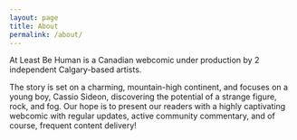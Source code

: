 ```yaml
---
layout: page
title: About
permalink: /about/
---
```


At Least Be Human is a Canadian webcomic under production by 2 independent Calgary-based artists. 

The story is set on a charming, mountain-high continent, and focuses on a young boy, Cassio Sideon, discovering the potential of a strange figure, rock, and fog. Our hope is to present our readers with a highly captivating webcomic with regular updates, active community commentary, and of course, frequent content delivery!

